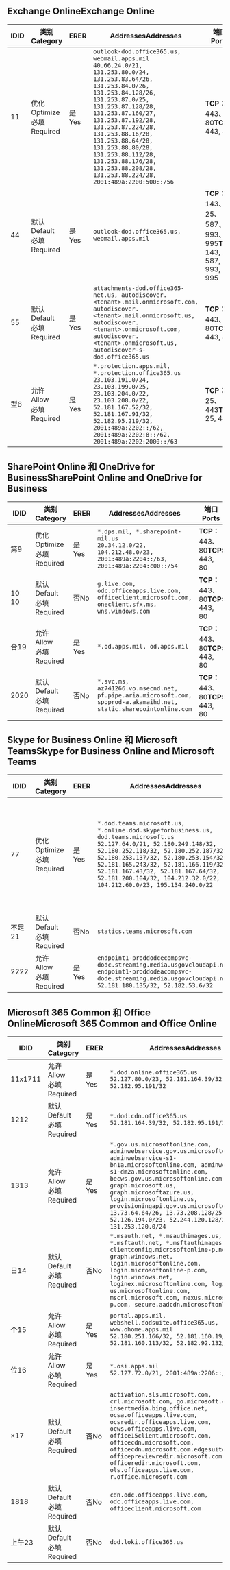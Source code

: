 <!--THIS FILE IS AUTOMATICALLY GENERATED. MANUAL CHANGES WILL BE OVERWRITTEN.-->
<!--Please contact the Office 365 Endpoints team with any questions.-->
<!--USGovDoD endpoints version 2019093000-->
<!--File generated 2019-09-30 11:00:10.2736-->

## <a name="exchange-online"></a><span data-ttu-id="5d8ee-101">Exchange Online</span><span class="sxs-lookup"><span data-stu-id="5d8ee-101">Exchange Online</span></span>

<span data-ttu-id="5d8ee-102">ID</span><span class="sxs-lookup"><span data-stu-id="5d8ee-102">ID</span></span> | <span data-ttu-id="5d8ee-103">类别</span><span class="sxs-lookup"><span data-stu-id="5d8ee-103">Category</span></span> | <span data-ttu-id="5d8ee-104">ER</span><span class="sxs-lookup"><span data-stu-id="5d8ee-104">ER</span></span> | <span data-ttu-id="5d8ee-105">Addresses</span><span class="sxs-lookup"><span data-stu-id="5d8ee-105">Addresses</span></span> | <span data-ttu-id="5d8ee-106">端口</span><span class="sxs-lookup"><span data-stu-id="5d8ee-106">Ports</span></span>
-- | -------------------- | --- | ---------------------------------------------------------------------------------------------------------------------------------------------------------------------------------------------------------------------------------------------------------------------------------------------------------------------------------------------------------------------------------------------- | -------------------------------
<span data-ttu-id="5d8ee-107">1</span><span class="sxs-lookup"><span data-stu-id="5d8ee-107">1</span></span> | <span data-ttu-id="5d8ee-108">优化</span><span class="sxs-lookup"><span data-stu-id="5d8ee-108">Optimize</span></span><BR><span data-ttu-id="5d8ee-109">必填</span><span class="sxs-lookup"><span data-stu-id="5d8ee-109">Required</span></span> | <span data-ttu-id="5d8ee-110">是</span><span class="sxs-lookup"><span data-stu-id="5d8ee-110">Yes</span></span> | `outlook-dod.office365.us, webmail.apps.mil`<BR>`40.66.24.0/21, 131.253.80.0/24, 131.253.83.64/26, 131.253.84.0/26, 131.253.84.128/26, 131.253.87.0/25, 131.253.87.128/28, 131.253.87.160/27, 131.253.87.192/28, 131.253.87.224/28, 131.253.88.16/28, 131.253.88.64/28, 131.253.88.80/28, 131.253.88.112/28, 131.253.88.176/28, 131.253.88.208/28, 131.253.88.224/28, 2001:489a:2200:500::/56` | <span data-ttu-id="5d8ee-111">**TCP：** 443、80</span><span class="sxs-lookup"><span data-stu-id="5d8ee-111">**TCP:** 443, 80</span></span>
<span data-ttu-id="5d8ee-112">4</span><span class="sxs-lookup"><span data-stu-id="5d8ee-112">4</span></span> | <span data-ttu-id="5d8ee-113">默认</span><span class="sxs-lookup"><span data-stu-id="5d8ee-113">Default</span></span><BR><span data-ttu-id="5d8ee-114">必填</span><span class="sxs-lookup"><span data-stu-id="5d8ee-114">Required</span></span> | <span data-ttu-id="5d8ee-115">是</span><span class="sxs-lookup"><span data-stu-id="5d8ee-115">Yes</span></span> | `outlook-dod.office365.us, webmail.apps.mil` | <span data-ttu-id="5d8ee-116">**TCP：** 143、25、587、993、995</span><span class="sxs-lookup"><span data-stu-id="5d8ee-116">**TCP:** 143, 25, 587, 993, 995</span></span>
<span data-ttu-id="5d8ee-117">5</span><span class="sxs-lookup"><span data-stu-id="5d8ee-117">5</span></span> | <span data-ttu-id="5d8ee-118">默认</span><span class="sxs-lookup"><span data-stu-id="5d8ee-118">Default</span></span><BR><span data-ttu-id="5d8ee-119">必填</span><span class="sxs-lookup"><span data-stu-id="5d8ee-119">Required</span></span> | <span data-ttu-id="5d8ee-120">是</span><span class="sxs-lookup"><span data-stu-id="5d8ee-120">Yes</span></span> | `attachments-dod.office365-net.us, autodiscover.<tenant>.mail.onmicrosoft.com, autodiscover.<tenant>.mail.onmicrosoft.us, autodiscover.<tenant>.onmicrosoft.com, autodiscover.<tenant>.onmicrosoft.us, autodiscover-s-dod.office365.us` | <span data-ttu-id="5d8ee-121">**TCP：** 443、80</span><span class="sxs-lookup"><span data-stu-id="5d8ee-121">**TCP:** 443, 80</span></span>
<span data-ttu-id="5d8ee-122">型</span><span class="sxs-lookup"><span data-stu-id="5d8ee-122">6</span></span> | <span data-ttu-id="5d8ee-123">允许</span><span class="sxs-lookup"><span data-stu-id="5d8ee-123">Allow</span></span><BR><span data-ttu-id="5d8ee-124">必填</span><span class="sxs-lookup"><span data-stu-id="5d8ee-124">Required</span></span> | <span data-ttu-id="5d8ee-125">是</span><span class="sxs-lookup"><span data-stu-id="5d8ee-125">Yes</span></span> | `*.protection.apps.mil, *.protection.office365.us`<BR>`23.103.191.0/24, 23.103.199.0/25, 23.103.204.0/22, 23.103.208.0/22, 52.181.167.52/32, 52.181.167.91/32, 52.182.95.219/32, 2001:489a:2202::/62, 2001:489a:2202:8::/62, 2001:489a:2202:2000::/63` | <span data-ttu-id="5d8ee-126">**TCP：** 25、443</span><span class="sxs-lookup"><span data-stu-id="5d8ee-126">**TCP:** 25, 443</span></span>

## <a name="sharepoint-online-and-onedrive-for-business"></a><span data-ttu-id="5d8ee-127">SharePoint Online 和 OneDrive for Business</span><span class="sxs-lookup"><span data-stu-id="5d8ee-127">SharePoint Online and OneDrive for Business</span></span>

<span data-ttu-id="5d8ee-128">ID</span><span class="sxs-lookup"><span data-stu-id="5d8ee-128">ID</span></span> | <span data-ttu-id="5d8ee-129">类别</span><span class="sxs-lookup"><span data-stu-id="5d8ee-129">Category</span></span> | <span data-ttu-id="5d8ee-130">ER</span><span class="sxs-lookup"><span data-stu-id="5d8ee-130">ER</span></span> | <span data-ttu-id="5d8ee-131">Addresses</span><span class="sxs-lookup"><span data-stu-id="5d8ee-131">Addresses</span></span> | <span data-ttu-id="5d8ee-132">端口</span><span class="sxs-lookup"><span data-stu-id="5d8ee-132">Ports</span></span>
-- | -------------------- | --- | ------------------------------------------------------------------------------------------------------------------- | ----------------
<span data-ttu-id="5d8ee-133">第</span><span class="sxs-lookup"><span data-stu-id="5d8ee-133">9</span></span> | <span data-ttu-id="5d8ee-134">优化</span><span class="sxs-lookup"><span data-stu-id="5d8ee-134">Optimize</span></span><BR><span data-ttu-id="5d8ee-135">必填</span><span class="sxs-lookup"><span data-stu-id="5d8ee-135">Required</span></span> | <span data-ttu-id="5d8ee-136">是</span><span class="sxs-lookup"><span data-stu-id="5d8ee-136">Yes</span></span> | `*.dps.mil, *.sharepoint-mil.us`<BR>`20.34.12.0/22, 104.212.48.0/23, 2001:489a:2204::/63, 2001:489a:2204:c00::/54` | <span data-ttu-id="5d8ee-137">**TCP：** 443、80</span><span class="sxs-lookup"><span data-stu-id="5d8ee-137">**TCP:** 443, 80</span></span>
<span data-ttu-id="5d8ee-138">10 </span><span class="sxs-lookup"><span data-stu-id="5d8ee-138">10</span></span> | <span data-ttu-id="5d8ee-139">默认</span><span class="sxs-lookup"><span data-stu-id="5d8ee-139">Default</span></span><BR><span data-ttu-id="5d8ee-140">必填</span><span class="sxs-lookup"><span data-stu-id="5d8ee-140">Required</span></span> | <span data-ttu-id="5d8ee-141">否</span><span class="sxs-lookup"><span data-stu-id="5d8ee-141">No</span></span> | `g.live.com, odc.officeapps.live.com, officeclient.microsoft.com, oneclient.sfx.ms, wns.windows.com` | <span data-ttu-id="5d8ee-142">**TCP：** 443、80</span><span class="sxs-lookup"><span data-stu-id="5d8ee-142">**TCP:** 443, 80</span></span>
<span data-ttu-id="5d8ee-143">合</span><span class="sxs-lookup"><span data-stu-id="5d8ee-143">19</span></span> | <span data-ttu-id="5d8ee-144">允许</span><span class="sxs-lookup"><span data-stu-id="5d8ee-144">Allow</span></span><BR><span data-ttu-id="5d8ee-145">必填</span><span class="sxs-lookup"><span data-stu-id="5d8ee-145">Required</span></span> | <span data-ttu-id="5d8ee-146">是</span><span class="sxs-lookup"><span data-stu-id="5d8ee-146">Yes</span></span> | `*.od.apps.mil, od.apps.mil` | <span data-ttu-id="5d8ee-147">**TCP：** 443、80</span><span class="sxs-lookup"><span data-stu-id="5d8ee-147">**TCP:** 443, 80</span></span>
<span data-ttu-id="5d8ee-148">20</span><span class="sxs-lookup"><span data-stu-id="5d8ee-148">20</span></span> | <span data-ttu-id="5d8ee-149">默认</span><span class="sxs-lookup"><span data-stu-id="5d8ee-149">Default</span></span><BR><span data-ttu-id="5d8ee-150">必填</span><span class="sxs-lookup"><span data-stu-id="5d8ee-150">Required</span></span> | <span data-ttu-id="5d8ee-151">否</span><span class="sxs-lookup"><span data-stu-id="5d8ee-151">No</span></span> | `*.svc.ms, az741266.vo.msecnd.net, pf.pipe.aria.microsoft.com, spoprod-a.akamaihd.net, static.sharepointonline.com` | <span data-ttu-id="5d8ee-152">**TCP：** 443、80</span><span class="sxs-lookup"><span data-stu-id="5d8ee-152">**TCP:** 443, 80</span></span>

## <a name="skype-for-business-online-and-microsoft-teams"></a><span data-ttu-id="5d8ee-153">Skype for Business Online 和 Microsoft Teams</span><span class="sxs-lookup"><span data-stu-id="5d8ee-153">Skype for Business Online and Microsoft Teams</span></span>

<span data-ttu-id="5d8ee-154">ID</span><span class="sxs-lookup"><span data-stu-id="5d8ee-154">ID</span></span> | <span data-ttu-id="5d8ee-155">类别</span><span class="sxs-lookup"><span data-stu-id="5d8ee-155">Category</span></span> | <span data-ttu-id="5d8ee-156">ER</span><span class="sxs-lookup"><span data-stu-id="5d8ee-156">ER</span></span> | <span data-ttu-id="5d8ee-157">Addresses</span><span class="sxs-lookup"><span data-stu-id="5d8ee-157">Addresses</span></span> | <span data-ttu-id="5d8ee-158">端口</span><span class="sxs-lookup"><span data-stu-id="5d8ee-158">Ports</span></span>
-- | -------------------- | --- | -------------------------------------------------------------------------------------------------------------------------------------------------------------------------------------------------------------------------------------------------------------------------------------------------------------------------------------------------------- | -----------------------------------------------
<span data-ttu-id="5d8ee-159">7</span><span class="sxs-lookup"><span data-stu-id="5d8ee-159">7</span></span> | <span data-ttu-id="5d8ee-160">优化</span><span class="sxs-lookup"><span data-stu-id="5d8ee-160">Optimize</span></span><BR><span data-ttu-id="5d8ee-161">必填</span><span class="sxs-lookup"><span data-stu-id="5d8ee-161">Required</span></span> | <span data-ttu-id="5d8ee-162">是</span><span class="sxs-lookup"><span data-stu-id="5d8ee-162">Yes</span></span> | `*.dod.teams.microsoft.us, *.online.dod.skypeforbusiness.us, dod.teams.microsoft.us`<BR>`52.127.64.0/21, 52.180.249.148/32, 52.180.252.118/32, 52.180.252.187/32, 52.180.253.137/32, 52.180.253.154/32, 52.181.165.243/32, 52.181.166.119/32, 52.181.167.43/32, 52.181.167.64/32, 52.181.200.104/32, 104.212.32.0/22, 104.212.60.0/23, 195.134.240.0/22` | <span data-ttu-id="5d8ee-163">**TCP：** 443</span><span class="sxs-lookup"><span data-stu-id="5d8ee-163">**TCP:** 443</span></span><BR><span data-ttu-id="5d8ee-164">**UDP：** 3478、3479、3480、3481</span><span class="sxs-lookup"><span data-stu-id="5d8ee-164">**UDP:** 3478, 3479, 3480, 3481</span></span>
<span data-ttu-id="5d8ee-165">不足</span><span class="sxs-lookup"><span data-stu-id="5d8ee-165">21</span></span> | <span data-ttu-id="5d8ee-166">默认</span><span class="sxs-lookup"><span data-stu-id="5d8ee-166">Default</span></span><BR><span data-ttu-id="5d8ee-167">必填</span><span class="sxs-lookup"><span data-stu-id="5d8ee-167">Required</span></span> | <span data-ttu-id="5d8ee-168">否</span><span class="sxs-lookup"><span data-stu-id="5d8ee-168">No</span></span> | `statics.teams.microsoft.com` | <span data-ttu-id="5d8ee-169">**TCP：** 443</span><span class="sxs-lookup"><span data-stu-id="5d8ee-169">**TCP:** 443</span></span>
<span data-ttu-id="5d8ee-170">22</span><span class="sxs-lookup"><span data-stu-id="5d8ee-170">22</span></span> | <span data-ttu-id="5d8ee-171">允许</span><span class="sxs-lookup"><span data-stu-id="5d8ee-171">Allow</span></span><BR><span data-ttu-id="5d8ee-172">必填</span><span class="sxs-lookup"><span data-stu-id="5d8ee-172">Required</span></span> | <span data-ttu-id="5d8ee-173">是</span><span class="sxs-lookup"><span data-stu-id="5d8ee-173">Yes</span></span> | `endpoint1-proddodcecompsvc-dodc.streaming.media.usgovcloudapi.net, endpoint1-proddodeacompsvc-dode.streaming.media.usgovcloudapi.net`<BR>`52.181.180.135/32, 52.182.53.6/32` | <span data-ttu-id="5d8ee-174">**TCP：** 443</span><span class="sxs-lookup"><span data-stu-id="5d8ee-174">**TCP:** 443</span></span>

## <a name="microsoft-365-common-and-office-online"></a><span data-ttu-id="5d8ee-175">Microsoft 365 Common 和 Office Online</span><span class="sxs-lookup"><span data-stu-id="5d8ee-175">Microsoft 365 Common and Office Online</span></span>

<span data-ttu-id="5d8ee-176">ID</span><span class="sxs-lookup"><span data-stu-id="5d8ee-176">ID</span></span> | <span data-ttu-id="5d8ee-177">类别</span><span class="sxs-lookup"><span data-stu-id="5d8ee-177">Category</span></span> | <span data-ttu-id="5d8ee-178">ER</span><span class="sxs-lookup"><span data-stu-id="5d8ee-178">ER</span></span> | <span data-ttu-id="5d8ee-179">Addresses</span><span class="sxs-lookup"><span data-stu-id="5d8ee-179">Addresses</span></span> | <span data-ttu-id="5d8ee-180">端口</span><span class="sxs-lookup"><span data-stu-id="5d8ee-180">Ports</span></span>
-- | ------------------- | --- | ------------------------------------------------------------------------------------------------------------------------------------------------------------------------------------------------------------------------------------------------------------------------------------------------------------------------------------------------------------------------------------------------------------------------- | ----------------
<span data-ttu-id="5d8ee-181">11x17</span><span class="sxs-lookup"><span data-stu-id="5d8ee-181">11</span></span> | <span data-ttu-id="5d8ee-182">允许</span><span class="sxs-lookup"><span data-stu-id="5d8ee-182">Allow</span></span><BR><span data-ttu-id="5d8ee-183">必填</span><span class="sxs-lookup"><span data-stu-id="5d8ee-183">Required</span></span> | <span data-ttu-id="5d8ee-184">是</span><span class="sxs-lookup"><span data-stu-id="5d8ee-184">Yes</span></span> | `*.dod.online.office365.us`<BR>`52.127.80.0/23, 52.181.164.39/32, 52.182.95.191/32` | <span data-ttu-id="5d8ee-185">**TCP：** 443</span><span class="sxs-lookup"><span data-stu-id="5d8ee-185">**TCP:** 443</span></span>
<span data-ttu-id="5d8ee-186">12</span><span class="sxs-lookup"><span data-stu-id="5d8ee-186">12</span></span> | <span data-ttu-id="5d8ee-187">默认</span><span class="sxs-lookup"><span data-stu-id="5d8ee-187">Default</span></span><BR><span data-ttu-id="5d8ee-188">必填</span><span class="sxs-lookup"><span data-stu-id="5d8ee-188">Required</span></span> | <span data-ttu-id="5d8ee-189">是</span><span class="sxs-lookup"><span data-stu-id="5d8ee-189">Yes</span></span> | `*.dod.cdn.office365.us`<BR>`52.181.164.39/32, 52.182.95.191/32` | <span data-ttu-id="5d8ee-190">**TCP：** 443</span><span class="sxs-lookup"><span data-stu-id="5d8ee-190">**TCP:** 443</span></span>
<span data-ttu-id="5d8ee-191">13</span><span class="sxs-lookup"><span data-stu-id="5d8ee-191">13</span></span> | <span data-ttu-id="5d8ee-192">允许</span><span class="sxs-lookup"><span data-stu-id="5d8ee-192">Allow</span></span><BR><span data-ttu-id="5d8ee-193">必填</span><span class="sxs-lookup"><span data-stu-id="5d8ee-193">Required</span></span> | <span data-ttu-id="5d8ee-194">是</span><span class="sxs-lookup"><span data-stu-id="5d8ee-194">Yes</span></span> | `*.gov.us.microsoftonline.com, adminwebservice.gov.us.microsoftonline.com, adminwebservice-s1-bn1a.microsoftonline.com, adminwebservice-s1-dm2a.microsoftonline.com, becws.gov.us.microsoftonline.com, dod-graph.microsoft.us, graph.microsoftazure.us, login.microsoftonline.us, provisioningapi.gov.us.microsoftonline.com`<BR>`13.73.64.64/26, 13.73.208.128/25, 52.126.194.0/23, 52.244.120.128/25, 131.253.120.0/24` | <span data-ttu-id="5d8ee-195">**TCP：** 443</span><span class="sxs-lookup"><span data-stu-id="5d8ee-195">**TCP:** 443</span></span>
<span data-ttu-id="5d8ee-196">日</span><span class="sxs-lookup"><span data-stu-id="5d8ee-196">14</span></span> | <span data-ttu-id="5d8ee-197">默认</span><span class="sxs-lookup"><span data-stu-id="5d8ee-197">Default</span></span><BR><span data-ttu-id="5d8ee-198">必填</span><span class="sxs-lookup"><span data-stu-id="5d8ee-198">Required</span></span> | <span data-ttu-id="5d8ee-199">否</span><span class="sxs-lookup"><span data-stu-id="5d8ee-199">No</span></span> | `*.msauth.net, *.msauthimages.us, *.msftauth.net, *.msftauthimages.us, clientconfig.microsoftonline-p.net, graph.windows.net, login.microsoftonline.com, login.microsoftonline-p.com, login.windows.net, loginex.microsoftonline.com, login-us.microsoftonline.com, mscrl.microsoft.com, nexus.microsoftonline-p.com, secure.aadcdn.microsoftonline-p.com` | <span data-ttu-id="5d8ee-200">**TCP：** 443</span><span class="sxs-lookup"><span data-stu-id="5d8ee-200">**TCP:** 443</span></span>
<span data-ttu-id="5d8ee-201">个</span><span class="sxs-lookup"><span data-stu-id="5d8ee-201">15</span></span> | <span data-ttu-id="5d8ee-202">允许</span><span class="sxs-lookup"><span data-stu-id="5d8ee-202">Allow</span></span><BR><span data-ttu-id="5d8ee-203">必填</span><span class="sxs-lookup"><span data-stu-id="5d8ee-203">Required</span></span> | <span data-ttu-id="5d8ee-204">是</span><span class="sxs-lookup"><span data-stu-id="5d8ee-204">Yes</span></span> | `portal.apps.mil, webshell.dodsuite.office365.us, www.ohome.apps.mil`<BR>`52.180.251.166/32, 52.181.160.19/32, 52.181.160.113/32, 52.182.92.132/32` | <span data-ttu-id="5d8ee-205">**TCP：** 443</span><span class="sxs-lookup"><span data-stu-id="5d8ee-205">**TCP:** 443</span></span>
<span data-ttu-id="5d8ee-206">位</span><span class="sxs-lookup"><span data-stu-id="5d8ee-206">16</span></span> | <span data-ttu-id="5d8ee-207">允许</span><span class="sxs-lookup"><span data-stu-id="5d8ee-207">Allow</span></span><BR><span data-ttu-id="5d8ee-208">必填</span><span class="sxs-lookup"><span data-stu-id="5d8ee-208">Required</span></span> | <span data-ttu-id="5d8ee-209">是</span><span class="sxs-lookup"><span data-stu-id="5d8ee-209">Yes</span></span> | `*.osi.apps.mil`<BR>`52.127.72.0/21, 2001:489a:2206::/48` | <span data-ttu-id="5d8ee-210">**TCP：** 443</span><span class="sxs-lookup"><span data-stu-id="5d8ee-210">**TCP:** 443</span></span>
<span data-ttu-id="5d8ee-211">×</span><span class="sxs-lookup"><span data-stu-id="5d8ee-211">17</span></span> | <span data-ttu-id="5d8ee-212">默认</span><span class="sxs-lookup"><span data-stu-id="5d8ee-212">Default</span></span><BR><span data-ttu-id="5d8ee-213">必填</span><span class="sxs-lookup"><span data-stu-id="5d8ee-213">Required</span></span> | <span data-ttu-id="5d8ee-214">否</span><span class="sxs-lookup"><span data-stu-id="5d8ee-214">No</span></span> | `activation.sls.microsoft.com, crl.microsoft.com, go.microsoft.com, insertmedia.bing.office.net, ocsa.officeapps.live.com, ocsredir.officeapps.live.com, ocws.officeapps.live.com, office15client.microsoft.com, officecdn.microsoft.com, officecdn.microsoft.com.edgesuite.net, officepreviewredir.microsoft.com, officeredir.microsoft.com, ols.officeapps.live.com, r.office.microsoft.com` | <span data-ttu-id="5d8ee-215">**TCP：** 443、80</span><span class="sxs-lookup"><span data-stu-id="5d8ee-215">**TCP:** 443, 80</span></span>
<span data-ttu-id="5d8ee-216">18</span><span class="sxs-lookup"><span data-stu-id="5d8ee-216">18</span></span> | <span data-ttu-id="5d8ee-217">默认</span><span class="sxs-lookup"><span data-stu-id="5d8ee-217">Default</span></span><BR><span data-ttu-id="5d8ee-218">必填</span><span class="sxs-lookup"><span data-stu-id="5d8ee-218">Required</span></span> | <span data-ttu-id="5d8ee-219">否</span><span class="sxs-lookup"><span data-stu-id="5d8ee-219">No</span></span> | `cdn.odc.officeapps.live.com, odc.officeapps.live.com, officeclient.microsoft.com` | <span data-ttu-id="5d8ee-220">**TCP：** 443、80</span><span class="sxs-lookup"><span data-stu-id="5d8ee-220">**TCP:** 443, 80</span></span>
<span data-ttu-id="5d8ee-221">上午</span><span class="sxs-lookup"><span data-stu-id="5d8ee-221">23</span></span> | <span data-ttu-id="5d8ee-222">默认</span><span class="sxs-lookup"><span data-stu-id="5d8ee-222">Default</span></span><BR><span data-ttu-id="5d8ee-223">必填</span><span class="sxs-lookup"><span data-stu-id="5d8ee-223">Required</span></span> | <span data-ttu-id="5d8ee-224">否</span><span class="sxs-lookup"><span data-stu-id="5d8ee-224">No</span></span> | `dod.loki.office365.us` | <span data-ttu-id="5d8ee-225">**TCP：** 443</span><span class="sxs-lookup"><span data-stu-id="5d8ee-225">**TCP:** 443</span></span>
